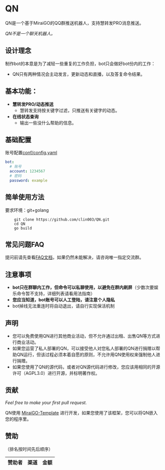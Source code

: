 # 	QN

QN是一个基于MiraiGO的QQ群推送机器人，支持慧转发PRO消息推送。

*QN不是一个聊天机器人。*

## 	设计理念

制作bot的本意是为了减轻一些重复的工作负担，bot只会做好bot份内的工作：

- QN只有两种情况会主动发言，更新动态和直播，以及答复命令结果。

## 	**基本功能：**

- **慧转发PRO/动态推送**
    - 慧转发支持按关键字过滤，只推送有关键字的动态。
- **在线状态查询**
    - 输出一些没什么帮助的信息。

## 	基础配置

账号配置[conf/config.yaml](./conf/config.simple.yaml)
```yaml
bot:
  # 账号
  account: 1234567
  # 密码
  password: example
```

##	简单使用方法
要求环境：git+golang
```
	git clone https://github.com/clin003/QN.git
	cd QN 
	go build
```

## 	常见问题FAQ

提问前请先查看[FAQ文档](/FAQ.md)，如果仍然未能解决，请咨询唯一指定交流群。

## 注意事项

- **bot只在群聊内工作，但命令可以私聊使用，以避免在群内刷屏**（少数次要娱乐命令暂不支持，详细列表请看用法指南）
- **您应当知道，bot账号可以人工登陆，请注意个人隐私**
- bot掉线无法重连时将自动退出，请自行实现保活机制

## 声明

- 您可以免费使用QN进行其他商业活动，但不允许通过出租、出售QN等方式进行商业活动。
- 如果您运营了私人部署的QN，可以接受他人对您私人部署的QN进行捐赠以帮助QN运行，但该过程必须本着自愿的原则，不允许用QN使用权来强制他人进行捐赠。
- 如果您使用了QN的源代码，或者对QN源代码进行修改，您应该用相同的开源许可（AGPL3.0）进行开源，并标明著作权。


## 贡献

*Feel free to make your first pull request.*

QN使用 [MiraiGO-Template](https://github.com/Logiase/MiraiGo-Template) 进行开发，如果您使用了该框架，您可以将QN嵌入您的程序里。

## 赞助

（排名按时间先后顺序）

|赞助者|渠道|金额|
|-----|----|----|


